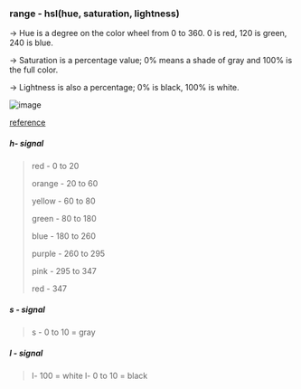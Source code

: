  
 ### range - hsl(hue, saturation, lightness)

 -> Hue is a degree on the color wheel from 0 to 360. 0 is red, 120 is green, 240 is blue.

-> Saturation is a percentage value; 0% means a shade of gray and 100% is the full color.

-> Lightness is also a percentage; 0% is black, 100% is white.

![image](https://user-images.githubusercontent.com/71354731/136620044-9386753a-6f72-4ff5-b5b7-749becaa864a.png)

[reference](https://css-tricks.com/converting-color-spaces-in-javascript)


##### h- signal 
> red - 0 to 20 
> 
> orange - 20 to 60 
> 
> yellow - 60 to 80 
> 
> green - 80 to 180
> 
> blue - 180 to 260
> 
> purple - 260 to 295
> 
> pink - 295 to 347
> 
> red - 347
 
##### s -  signal 
> s - 0 to 10 = gray
 
##### l - signal
> l- 100 = white
> l- 0 to 10 = black
